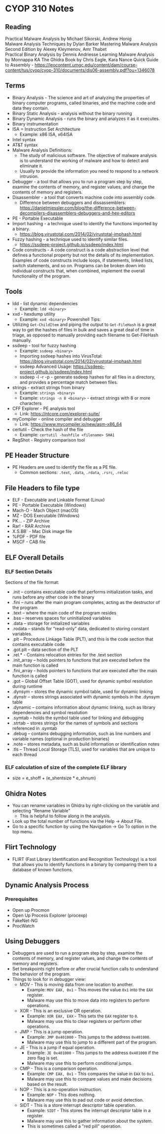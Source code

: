 # CYOP 310 Notes

## Reading
Practical Malware Analysis by Michael Sikorski, Andrew Honig    
Malware Analysis Techniques by Dylan Barker 
Mastering Malware Analysis Second Edition by Alexey Kleymenov, Amr Thabet  
Practical Binary Analysis by Dennis Andriesse 
Learning Malware Analysis by Monnappa KA 
The Ghidra Book by Chris Eagle, Kara Nance
Quick Guide to Assembly - https://leocontent.umgc.edu/content/dam/course-content/tus/cyop/cyop-310/documents/dis06-assembly.pdf?ou=1346078

## Terms
- Binary Analysis - The science and art of analyzing the properties of binary computer programs, called binaries, and the machine code and data they contain.
- Binary Static Analysis - analysis without the binary running
- Binary Dynamic Analysis - runs the binary and analyzes it as it executes.
- Binary instrumentation
- ISA = Instruction Set Architecture
    - Example: x86 ISA, x64ISA
- Intel syntax
- AT&T syntax
- Malware Analysis Definitions:
    - The study of malicious software. The objective of malware analysis is to understand the working of malware and how to detect and eliminate it. 
    - Usually to provide the information you need to respond to a network intrusion.
- Debugger - a tool that allows you to run a program step by step, examine the contents of memory, and register values, and change the contents of memory and registers.
- Disassembler - a tool that converts machine code into assembly code.
    - Difference between debuggers and dissassemblers: https://danielmiessler.com/blog/the-difference-between-decompilers-disassemblers-debuggers-and-hex-editors
- PE - Portable Executable
- Import hashing - a technique used to identify the functions imported by a binary.
    - https://blog.virustotal.com/2014/02/virustotal-imphash.html
- Fuzzy hashing - a technique used to identify similar files.
    - https://ssdeep-project.github.io/ssdeep/index.html
- Code constructs - A code construct is a code abstraction level that defines a functional property but not the details of its implementation. Examples of code constructs include loops, if statements, linked lists, switch statements, and so on. Programs can be broken down into individual constructs that, when combined, implement the overall functionality of the program.

## Tools
- ldd - list dynamic dependencies
    - Example: `ldd <binary>`
- xxd - hexdump utility
    - Example: `xxd <binary>`
Powershell Tips:
- Utilizing `Get-ChildItem` and piping the output to `Get-FileHash` is a great way to get the hashes of files in bulk and saves a great deal of time in triage, as opposed to manually providing each filename to Get-FileHash manually.
- ssdeep - tool for fuzzy hashing
    - Example: `ssdeep <binary>`
    - Importing ssdeep hashes into VirusTotal: https://blog.virustotal.com/2014/02/virustotal-imphash.html
    - ssdeep Advanced Usage: https://ssdeep-project.github.io/ssdeep/index.html
    - ssdeep -l -r -p <directory> - generate ssdeep hashes for all files in a directory, and provides a percentage match between files.
- strings - extract strings from binary
    - Example: `strings <binary>`
    - Example: `strings -n 8 <binary>` - extract strings with 8 or more characters
- CFF Explorer - PE analysis tool
    - Link: https://ntcore.com/explorer-suite/
- myCompiler - online compiler and debugger
    - Link: https://www.mycompiler.io/new/asm-x86_64
- certutil - Check the hash of the file
    - Example: `certutil -hashfile <filename> SHA1`
- RegShot - Registry comparison tool

## PE Header Structure
- PE Headers are used to identify the file as a PE file.
    - Common sections: `.text`, `.data`, `.rdata`, `.rsrc`, `.reloc`

## File Headers to file type
- ELF - Executable and Linkable Format (Linux)
- PE - Portable Executable (Windows)
- Mach-O - Mach Object (macOS)
- MZ - DOS Executable (Windows)
- PK... - ZIP Archive
- Rar! - RAR Archive
- X.S.BB` - Mac Disk image file
- %PDF - PDF file
- MSCF - CAB file

## ELF Overall Details

### ELF Section Details
Sections of the file format:
-	.init – contains executable code that performs initialization tasks, and runs before any other code in the binary
-	.fini – runs after the main program completes, acting as the destructor of the program
-	.text – where the main code of the program resides
-	.bss – reserves spaces for uninitialized variables
-	.data – storage for initialized variables
-	.rodata – stands for “read-only” data, dedicated to storing constant variables. 
-	.plt – Procedure Linkage Table (PLT), and this is the code section that contains executable code
-	.got.plt – data section of the PLT
-	.rel.* - Contains relocation entries for the .text section
-	.init_array – holds pointers to functions that are executed before the main function is called
-	.fini_array - holds pointers to functions that are executed after the main function is called
-	.got – Global Offset Table (GOT), used for dynamic symbol resolution during runtime
-	.dynsym – stores the dynamic symbol table, used for dynamic linking
-	.dynstr – stores strings associated with dynamic symbols in the .dynsym table
-	.dynamic – contains information about dynamic linking, such as library dependencies and symbol resolution
-	.symtab – holds the symbol table used for linking and debugging
-	.strtab – stores strings for the names of symbols and sections referenced in .symtab
-	.debug – contains debugging information, such as line numbers and variable names (optional in production binaries)
-	.note – stores metadata, such as build information or identification notes
-	.tls – Thread Local Storage (TLS), used for variables that are unique to each thread

### ELF calculation of size of the complete ELF library
- size = e_shoff + (e_shentsize * e_shnum)

## Ghidra Notes
- You can rename variables in Ghidra by right-clicking on the variable and selecting "Rename Variable"
    - This is helpful to follow along in the analysis.
- Look up the total number of functions via the Help -> About File.
- Go to a specific function by using the Navigation -> Go To option in the top menu.

## Flirt Technology
- FLIRT (Fast Library Identification and Recognition Technology) is a tool that allows you to identify functions in a binary by comparing them to a database of known functions.

## Dynamic Analysis Process
### Prerequisites
- Open up Procmon
- Open Up Process Explorer (procexp)
- FakeNet-NG
- ProcWatch

## Using Debuggers
- Debuggers are used to run a program step by step, examine the contents of memory, and register values, and change the contents of memory and registers.
- Set breakpoints right before or after crucial function calls to understand the behavior of the program.
- Things to look for in debugger view:
    - MOV - This is moving data from one location to another.
        - Example: `MOV EAX, 0x1` - This moves the value `0x1` into the `EAX` register.
        - Malware may use this to move data into registers to perform operations.
    - XOR - This is an exclusive OR operation.
        - Example: `XOR EAX, EAX` - This sets the `EAX` register to `0`.
        - Malware may use this to clear registers or perform other operations.
    - JMP - This is a jump operation.
        - Example: `JMP 0x401000` - This jumps to the address `0x401000`.
        - Malware may use this to jump to a different part of the program.
    - JE - This is a jump if equal operation.
        - Example: `JE 0x401000` - This jumps to the address `0x401000` if the zero flag is set.
        - Malware may use this to perform conditional jumps.
    - CMP - This is a comparison operation.
        - Example: `CMP EAX, 0x1` - This compares the value in `EAX` to `0x1`.
        - Malware may use this to compare values and make decisions based on the result.
    - NOP - This is a no-operation instruction.
        - Example: `NOP` - This does nothing.
        - Malware may use this to pad out code or avoid detection.
    - SIDT - This is a store interrupt descriptor table operation.
        - Example: `SIDT` - This stores the interrupt descriptor table in a register.
        - Malware may use this to gather information about the system.
        - This is sometimes called a "red pill" operation.
    
